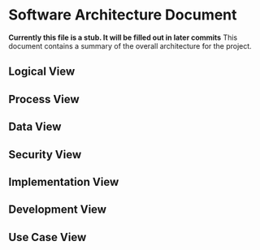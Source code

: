 # Software Architecture Document

**Currently this file is a stub.  It will be filled out in later commits**
This document contains a summary of the overall architecture for the project.

Logical View
------------------------------------------------------------------------------

Process View
------------------------------------------------------------------------------

Data View
------------------------------------------------------------------------------

Security View
------------------------------------------------------------------------------

Implementation View
------------------------------------------------------------------------------

Development View
------------------------------------------------------------------------------

Use Case View
------------------------------------------------------------------------------
